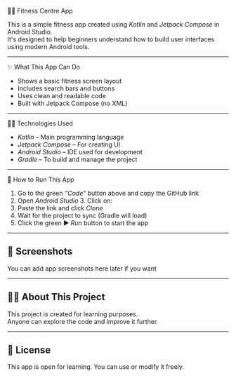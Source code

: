 🏋‍♂ Fitness Centre App

This is a simple fitness app created using *Kotlin* and *Jetpack Compose* in Android Studio.  
It's designed to help beginners understand how to build user interfaces using modern Android tools.

---

 ✨ What This App Can Do

- Shows a basic fitness screen layout
- Includes search bars and buttons
- Uses clean and readable code
- Built with Jetpack Compose (no XML)

---

 🧑‍💻 Technologies Used

- *Kotlin* – Main programming language
- *Jetpack Compose* – For creating UI
- *Android Studio* – IDE used for development
- *Gradle* – To build and manage the project

---

 🚀 How to Run This App

1. Go to the green *“Code”* button above and copy the GitHub link
2. Open *Android Studio*
3. Click on:
4. Paste the link and click *Clone*
5. Wait for the project to sync (Gradle will load)
6. Click the green ▶ *Run* button to start the app

---

## 📸 Screenshots

You can add app screenshots here later if you want

---

## 🙋‍♂ About This Project

This project is created for learning purposes.  
Anyone can explore the code and improve it further.

---

## 📃 License

This app is open for learning. You can use or modify it freely.
